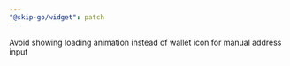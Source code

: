 ```yaml
---
"@skip-go/widget": patch
---
```


Avoid showing loading animation instead of wallet icon for manual address input
